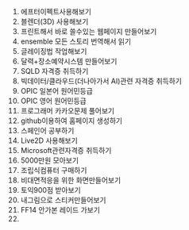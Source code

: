 1) 에프터이펙트사용해보기
2) 블렌더(3D) 사용해보기
3) 프린트해서 바로 쓸수있는 웹페이지 만들어보기
4) ensemble 모든 스토리 번역해서 읽기
5) 글레이징법 작업해보기
6) 달력+장소예약시스템 만들어보기
7) SQLD 자격증 취득하기
8) 빅데이터/클라우드(더나아가서 AI)관련 자격증 취득하기
9) OPIC 일본어 원어민등급
10) OPIC 영어 원어민등급
11) 프로그래머 카카오문제 풀어보기
12) github이용하여 홈페이지 생성하기
13) 스페인어 공부하기
14) Live2D 사용해보기
15) Microsoft관련자격증 취득하기
16) 5000만원 모아보기
17) 조립식컴퓨터 구매하기
18) 비대면적응을 위한 화면만들어보기
19) 토익900점 받아보기
20) 내그림으로 스티커만들어보기
21) FF14 안가본 레이드 가보기
22)
